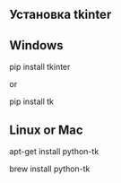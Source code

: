 ## Установка tkinter


## Windows

pip install tkinter

or

pip install tk



##  Linux or Mac

apt-get install python-tk

brew install python-tk